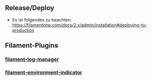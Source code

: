 ## Release/Deploy

- Es ist folgendes zu beachten: https://filamentphp.com/docs/2.x/admin/installation#deploying-to-production

## Filament-Plugins

### [filament-log-manager](https://github.com/filipfonal/filament-log-manager)

### [filament-environment-indicator](https://github.com/pxlrbt/filament-environment-indicator)